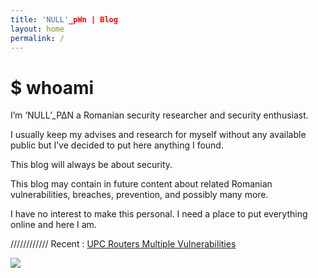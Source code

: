 ```yaml
---
title: 'NULL'_pWn | Blog
layout: home
permalink: /
---
```

# $ whoami

I’m ‘NULL’_P∆N a Romanian security researcher and security enthusiast.

I usually keep my advises and research for myself without any available public but I’ve decided to put here anything I found.

This blog will always be about security.

This blog may contain in future content about related Romanian vulnerabilities, breaches, prevention, and possibly many more.

I have no interest to make this personal. I need a place to put everything online and here I am.

////////////
Recent :
<a href="UPC-Routers.md">UPC Routers Multiple Vulnerabilities</a>


<a href="https://wigle.net">
<img border="0" src="https://wigle.net/bi/h99mrJPtxuEkuLffukWU4g.png">
</a>
